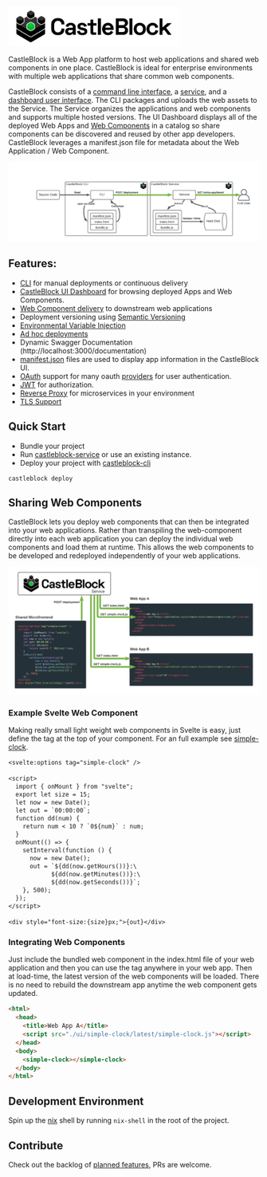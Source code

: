 <img src="./assets/brand/Logo.png" height="80px" />

CastleBlock is a Web App platform to host web applications and shared web components in one place. CastleBlock is ideal for enterprise environments with multiple web applications that share common web components.

CastleBlock consists of a [command line interface](./castleblock-cli), a [service](./castleblock-service), and a [dashboard user interface](./castleblock-ui). The CLI packages and uploads the web assets to the Service. The Service organizes the applications and web components and supports multiple hosted versions. The UI Dashboard displays all of the deployed Web Apps and [Web Components](https://developer.mozilla.org/en-US/docs/Web/Web_Components) in a catalog so share components can be discovered and reused by other app developers. CastleBlock leverages a manifest.json file for metadata about the Web Application / Web Component.

![diagram of castleblock high level concept](./castleblock-concept.png "Castleblock high-level concept")

## Features:

- [CLI](./castleblock-cli) for manual deployments or continuous delivery
- [CastleBlock UI Dashboard](./castleblock-ui) for browsing deployed Apps and Web Components.
- [Web Component delivery](./castleblock#sharing-web-components) to downstream web applications
- Deployment versioning using [Semantic Versioning](https://semver.org/)
- [Environmental Variable Injection](./castleblock-cli#environmental-variable-injection)
- [Ad hoc deployments](./castleblock-cli#ad-hoc-deployments)
- Dynamic Swagger Documentation (http://localhost:3000/documentation)
- [manifest.json](./castleblock-cli#manifest.json) files are used to display app information in the CastleBlock UI.
- [OAuth](https://github.com/greymatter-io/castleblock/tree/master/castleblock-service#authentication) support for many oauth [providers](https://hapi.dev/module/bell/providers) for user authentication.
- [JWT](https://github.com/greymatter-io/castleblock/tree/master/castleblock-service#issuing-jwt-tokens) for authorization.
- [Reverse Proxy](./castleblock-service#reverse-proxy) for microservices in your environment
- [TLS Support](./castleblock-service#tls)

## Quick Start

- Bundle your project
- Run [castleblock-service](./castleblock-service) or use an existing instance.
- Deploy your project with [castleblock-cli](./castleblock-cli)

```
castleblock deploy
```

## Sharing Web Components

CastleBlock lets you deploy web components that can then be integrated into your web applications. Rather than transpiling the web-component directly into each web application you can deploy the individual web components and load them at runtime. This allows the web components to be developed and redeployed independently of your web applications.

![diagram of shared web-components](./web-components.png "Castleblock web component sharing")

### Example Svelte Web Component

Making really small light weight web components in Svelte is easy, just define the tag at the top of your component. For an full example see [simple-clock](https://github.com/jmcudd/simple-clock).

```svelte
<svelte:options tag="simple-clock" />

<script>
  import { onMount } from "svelte";
  export let size = 15;
  let now = new Date();
  let out = `00:00:00`;
  function dd(num) {
    return num < 10 ? `0${num}` : num;
  }
  onMount(() => {
    setInterval(function () {
      now = new Date();
      out = `${dd(now.getHours())}:\
            ${dd(now.getMinutes())}:\
            ${dd(now.getSeconds())}`;
    }, 500);
  });
</script>

<div style="font-size:{size}px;">{out}</div>
```

### Integrating Web Components

Just include the bundled web component in the index.html file of your web application and then you can use the tag anywhere in your web app. Then at load-time, the latest version of the web components will be loaded. There is no need to rebuild the downstream app anytime the web component gets updated.

```html
<html>
  <head>
    <title>Web App A</title>
    <script src="./ui/simple-clock/latest/simple-clock.js"></script>
  </head>
  <body>
    <simple-clock></simple-clock>
  </body>
</html>
```

## Development Environment

Spin up the [nix](https://nixos.org/guides/install-nix.html) shell by running `nix-shell` in the root of the project.

## Contribute

Check out the backlog of [planned features](https://github.com/greymatter-io/castleblock/issues?q=is%3Aopen+is%3Aissue+label%3Aenhancement), PRs are welcome.
